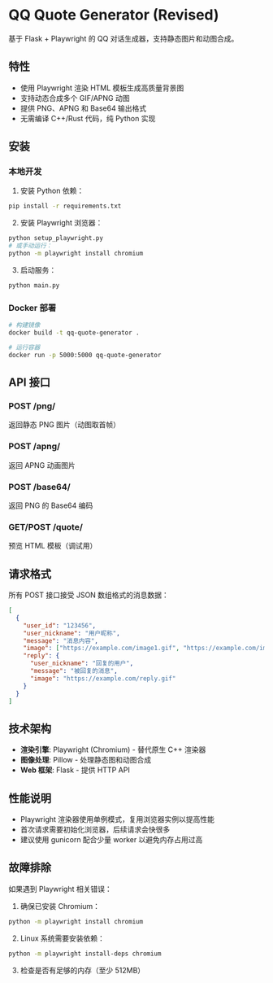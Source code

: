 # QQ Quote Generator (Revised)

基于 Flask + Playwright 的 QQ 对话生成器，支持静态图片和动图合成。

## 特性

- 使用 Playwright 渲染 HTML 模板生成高质量背景图
- 支持动态合成多个 GIF/APNG 动图
- 提供 PNG、APNG 和 Base64 输出格式
- 无需编译 C++/Rust 代码，纯 Python 实现

## 安装

### 本地开发

1. 安装 Python 依赖：
```bash
pip install -r requirements.txt
```

2. 安装 Playwright 浏览器：
```bash
python setup_playwright.py
# 或手动运行：
python -m playwright install chromium
```

3. 启动服务：
```bash
python main.py
```

### Docker 部署

```bash
# 构建镜像
docker build -t qq-quote-generator .

# 运行容器
docker run -p 5000:5000 qq-quote-generator
```

## API 接口

### POST /png/
返回静态 PNG 图片（动图取首帧）

### POST /apng/
返回 APNG 动画图片

### POST /base64/
返回 PNG 的 Base64 编码

### GET/POST /quote/
预览 HTML 模板（调试用）

## 请求格式

所有 POST 接口接受 JSON 数组格式的消息数据：

```json
[
  {
    "user_id": "123456",
    "user_nickname": "用户昵称",
    "message": "消息内容",
    "image": ["https://example.com/image1.gif", "https://example.com/image2.png"],
    "reply": {
      "user_nickname": "回复的用户",
      "message": "被回复的消息",
      "image": "https://example.com/reply.gif"
    }
  }
]
```

## 技术架构

- **渲染引擎**: Playwright (Chromium) - 替代原生 C++ 渲染器
- **图像处理**: Pillow - 处理静态图和动图合成
- **Web 框架**: Flask - 提供 HTTP API

## 性能说明

- Playwright 渲染器使用单例模式，复用浏览器实例以提高性能
- 首次请求需要初始化浏览器，后续请求会快很多
- 建议使用 gunicorn 配合少量 worker 以避免内存占用过高

## 故障排除

如果遇到 Playwright 相关错误：

1. 确保已安装 Chromium：
```bash
python -m playwright install chromium
```

2. Linux 系统需要安装依赖：
```bash
python -m playwright install-deps chromium
```

3. 检查是否有足够的内存（至少 512MB）